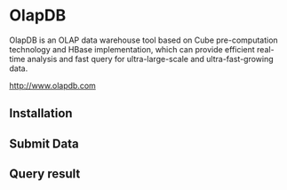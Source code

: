 # OlapDB

OlapDB is an OLAP data warehouse tool based on Cube pre-computation technology and HBase implementation, which can provide efficient real-time analysis and fast query for ultra-large-scale and ultra-fast-growing data.

http://www.olapdb.com


## Installation

## Submit Data

## Query result
